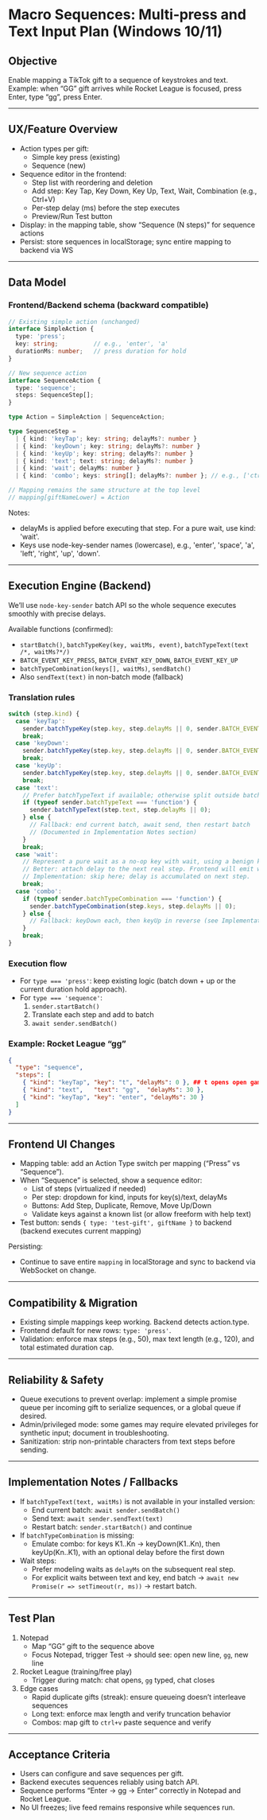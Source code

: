 # Macro Sequences: Multi‑press and Text Input Plan (Windows 10/11)

## Objective
Enable mapping a TikTok gift to a sequence of keystrokes and text. Example: when “GG” gift arrives while Rocket League is focused, press Enter, type “gg”, press Enter.

---

## UX/Feature Overview
- Action types per gift:
  - Simple key press (existing)
  - Sequence (new)
- Sequence editor in the frontend:
  - Step list with reordering and deletion
  - Add step: Key Tap, Key Down, Key Up, Text, Wait, Combination (e.g., Ctrl+V)
  - Per‑step delay (ms) before the step executes
  - Preview/Run Test button
- Display: in the mapping table, show “Sequence (N steps)” for sequence actions
- Persist: store sequences in localStorage; sync entire mapping to backend via WS

---

## Data Model

### Frontend/Backend schema (backward compatible)
```ts
// Existing simple action (unchanged)
interface SimpleAction {
  type: 'press';
  key: string;          // e.g., 'enter', 'a'
  durationMs: number;   // press duration for hold
}

// New sequence action
interface SequenceAction {
  type: 'sequence';
  steps: SequenceStep[];
}

type Action = SimpleAction | SequenceAction;

type SequenceStep =
  | { kind: 'keyTap'; key: string; delayMs?: number }
  | { kind: 'keyDown'; key: string; delayMs?: number }
  | { kind: 'keyUp'; key: string; delayMs?: number }
  | { kind: 'text'; text: string; delayMs?: number }
  | { kind: 'wait'; delayMs: number }
  | { kind: 'combo'; keys: string[]; delayMs?: number }; // e.g., ['ctrl','v']

// Mapping remains the same structure at the top level
// mapping[giftNameLower] = Action
```

Notes:
- delayMs is applied before executing that step. For a pure wait, use kind: 'wait'.
- Keys use node-key-sender names (lowercase), e.g., 'enter', 'space', 'a', 'left', 'right', 'up', 'down'.

---

## Execution Engine (Backend)

We’ll use `node-key-sender` batch API so the whole sequence executes smoothly with precise delays.

Available functions (confirmed):
- `startBatch()`, `batchTypeKey(key, waitMs, event)`, `batchTypeText(text /*, waitMs?*/)`
- `BATCH_EVENT_KEY_PRESS`, `BATCH_EVENT_KEY_DOWN`, `BATCH_EVENT_KEY_UP`
- `batchTypeCombination(keys[], waitMs)`, `sendBatch()`
- Also `sendText(text)` in non-batch mode (fallback)

### Translation rules
```ts
switch (step.kind) {
  case 'keyTap':
    sender.batchTypeKey(step.key, step.delayMs || 0, sender.BATCH_EVENT_KEY_PRESS);
    break;
  case 'keyDown':
    sender.batchTypeKey(step.key, step.delayMs || 0, sender.BATCH_EVENT_KEY_DOWN);
    break;
  case 'keyUp':
    sender.batchTypeKey(step.key, step.delayMs || 0, sender.BATCH_EVENT_KEY_UP);
    break;
  case 'text':
    // Prefer batchTypeText if available; otherwise split outside batch with sendText
    if (typeof sender.batchTypeText === 'function') {
      sender.batchTypeText(step.text, step.delayMs || 0);
    } else {
      // Fallback: end current batch, await send, then restart batch
      // (Documented in Implementation Notes section)
    }
    break;
  case 'wait':
    // Represent a pure wait as a no-op key with wait, using a benign key like 'enter' with 0 event? Not ideal.
    // Better: attach delay to the next real step. Frontend will emit waits by pushing delayMs into the next step.
    // Implementation: skip here; delay is accumulated on next step.
    break;
  case 'combo':
    if (typeof sender.batchTypeCombination === 'function') {
      sender.batchTypeCombination(step.keys, step.delayMs || 0);
    } else {
      // Fallback: keyDown each, then keyUp in reverse (see Implementation Notes)
    }
    break;
}
```

### Execution flow
- For `type === 'press'`: keep existing logic (batch down + up or the current duration hold approach).
- For `type === 'sequence'`:
  1. `sender.startBatch()`
  2. Translate each step and add to batch
  3. `await sender.sendBatch()`

### Example: Rocket League “gg”
```json
{
  "type": "sequence",
  "steps": [
    { "kind": "keyTap", "key": "t", "delayMs": 0 }, ## t opens open game chat
    { "kind": "text",   "text": "gg",  "delayMs": 30 },
    { "kind": "keyTap", "key": "enter", "delayMs": 30 }
  ]
}
```

---

## Frontend UI Changes

- Mapping table: add an Action Type switch per mapping (“Press” vs “Sequence”).
- When “Sequence” is selected, show a sequence editor:
  - List of steps (virtualized if needed)
  - Per step: dropdown for kind, inputs for key(s)/text, delayMs
  - Buttons: Add Step, Duplicate, Remove, Move Up/Down
  - Validate keys against a known list (or allow freeform with help text)
- Test button: sends `{ type: 'test-gift', giftName }` to backend (backend executes current mapping)

Persisting:
- Continue to save entire `mapping` in localStorage and sync to backend via WebSocket on change.

---

## Compatibility & Migration

- Existing simple mappings keep working. Backend detects action.type.
- Frontend default for new rows: `type: 'press'`.
- Validation: enforce max steps (e.g., 50), max text length (e.g., 120), and total estimated duration cap.

---

## Reliability & Safety

- Queue executions to prevent overlap: implement a simple promise queue per incoming gift to serialize sequences, or a global queue if desired.
- Admin/privileged mode: some games may require elevated privileges for synthetic input; document in troubleshooting.
- Sanitization: strip non-printable characters from text steps before sending.

---

## Implementation Notes / Fallbacks

- If `batchTypeText(text, waitMs)` is not available in your installed version:
  - End current batch: `await sender.sendBatch()`
  - Send text: `await sender.sendText(text)`
  - Restart batch: `sender.startBatch()` and continue
- If `batchTypeCombination` is missing:
  - Emulate combo: for keys K1..Kn → keyDown(K1..Kn), then keyUp(Kn..K1), with an optional delay before the first down
- Wait steps:
  - Prefer modeling waits as `delayMs` on the subsequent real step.
  - For explicit waits between text and key, end batch → `await new Promise(r => setTimeout(r, ms))` → restart batch.

---

## Test Plan

1. Notepad
   - Map “GG” gift to the sequence above
   - Focus Notepad, trigger Test → should see: open new line, `gg`, new line
2. Rocket League (training/free play)
   - Trigger during match: chat opens, `gg` typed, chat closes
3. Edge cases
   - Rapid duplicate gifts (streak): ensure queueing doesn’t interleave sequences
   - Long text: enforce max length and verify truncation behavior
   - Combos: map gift to `ctrl+v` paste sequence and verify

---

## Acceptance Criteria
- Users can configure and save sequences per gift.
- Backend executes sequences reliably using batch API.
- Sequence performs “Enter → gg → Enter” correctly in Notepad and Rocket League.
- No UI freezes; live feed remains responsive while sequences run.


